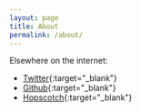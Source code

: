 ```yaml
---
layout: page
title: About
permalink: /about/
---
```

Elsewhere on the internet:
- [Twitter](https://twitter.com/samj0hn){:target="_blank"}
- [Github](https://github.com/samjohn/){:target="_blank"}
- [Hopscotch](https://gethopscotch.com){:target="_blank"}
